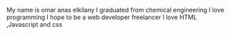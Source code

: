 My name is omar anas elkilany 
I graduated from chemical engineering
I love programming 
I hope to be a web developer freelancer
I love HTML ,Javascript and css
